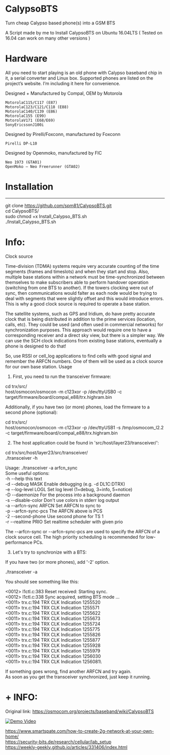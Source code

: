 # CalypsoBTS
Turn cheap Calypso based phone(s) into a GSM BTS

A Script made by me to Install CalypsoBTS on Ubuntu 16.04LTS ( Tested on 16.04 can work on many other versions )

# Hardware

All you need to start playing is an old phone with Calypso baseband chip in it, a serial converter and Linux box.
Supported phones are listed on the project’s website. I’m including it here for convenience.

Designed + Manufactured by Compal, OEM by Motorola

    MotorolaC115/C117 (E87)
    MotorolaC123/C121/C118 (E88) 
    MotorolaC140/C139 (E86)
    MotorolaC155 (E99) 
    MotorolaV171 (E68/E69)
    SonyEricssonJ100i

Designed by Pirelli/Foxconn, manufactured by Foxconn

    Pirelli DP-L10

Designed by Openmoko, manufactured by FIC

    Neo 1973 (GTA01)
    OpenMoko – Neo Freerunner (GTA02)

# Installation
---------------
git clone https://github.com/spm81/CalypsoBTS.git \
cd CalypsoBTS/\
sudo chmod +x Install_Calypso_BTS.sh\
./Install_Calypso_BTS.sh


# Info:
Clock source

Time-division (TDMA) systems require very accurate counting of the time segments (frames and timeslots) and when they start and stop. Also, multiple base stations within a network must be time-synchronized between themselves to make subscribers able to perform handover operation (switching from one BTS to another). If the towers clocking were out of sync, then communications would falter as each node would be trying to deal with segments that were slightly offset and this would introduce errors. This is why a good clock source is required to operate a base station.

The satellite systems, such as GPS and Iridium, do have pretty accurate clock that is being distributed in addition to the prime services (location, calls, etc). They could be used (and often used in commercial networks) for synchronization purposes. This approach would require one to have a corresponding receiver and a direct sky view, but there is a simpler way. We can use the SCH clock indications from existing base stations, eventually a phone is designed to do that!

So, use RSSI or cell_log applications to find cells with good signal and remember the ARFCN numbers. One of them will be used as a clock source for our own base station.
Usage

1. First, you need to run the transceiver firmware:

 cd trx/src/\
 host/osmocon/osmocon -m c123xor -p /dev/ttyUSB0 -c target/firmware/board/compal_e88/trx.highram.bin

Additionally, if you have two (or more) phones, load the firmware to a second phone (optional):

 cd trx/src/\
 host/osmocon/osmocon -m c123xor -p /dev/ttyUSB1 -s /tmp/osmocom_l2.2 -c target/firmware/board/compal_e88/trx.highram.bin

2. The host application could be found in 'src/host/layer23/transceiver/':

 cd trx/src/host/layer23/src/transceiver/\
 ./transceiver -h

Usage: ./transceiver -a arfcn_sync\
Some useful options:\
  -h   --help             this text\
  -d   --debug MASK       Enable debugging (e.g. -d DL1C:DTRX)\
  -e   --log-level LOGL   Set log level (1=debug, 3=info, 5=notice)\
  -D   --daemonize        For the process into a background daemon\
  -s   --disable-color    Don't use colors in stderr log output\
  -a   --arfcn-sync ARFCN Set ARFCN to sync to\
  -p   --arfcn-sync-pcs   The ARFCN above is PCS\
  -2   --second-phone     Use second phone for TS 1\
  -r   --realtime PRIO    Set realtime scheduler with given prio

The --arfcn-sync or --arfcn-sync-pcs are used to specify the ARFCN of a clock source cell. The high priority scheduling is recommended for low-performance PCs.

3. Let's try to synchronize with a BTS:

If you have two (or more phones), add '-2' option.

 ./transceiver -a <ARFCN>

You should see something like this:

<0012> l1ctl.c:383 Reset received: Starting sync.\
<0012> l1ctl.c:338 Sync acquired, setting BTS mode ...\
<0011> trx.c:194 TRX CLK Indication 1255520\
<0011> trx.c:194 TRX CLK Indication 1255571\
<0011> trx.c:194 TRX CLK Indication 1255622\
<0011> trx.c:194 TRX CLK Indication 1255673\
<0011> trx.c:194 TRX CLK Indication 1255724\
<0011> trx.c:194 TRX CLK Indication 1255775\
<0011> trx.c:194 TRX CLK Indication 1255826\
<0011> trx.c:194 TRX CLK Indication 1255877\
<0011> trx.c:194 TRX CLK Indication 1255928\
<0011> trx.c:194 TRX CLK Indication 1255979\
<0011> trx.c:194 TRX CLK Indication 1256030\
<0011> trx.c:194 TRX CLK Indication 1256081\

If something goes wrong, find another ARFCN and try again.\
As soon as you get the transceiver synchronized, just keep it running.


# + INFO:

Original link: https://osmocom.org/projects/baseband/wiki/CalypsoBTS

[![Demo Video](https://j.gifs.com/BN9jxN.gif)](https://www.youtube.com/embed/ihbRtTzc0NI)


https://www.smartspate.com/how-to-create-2g-network-at-your-own-home/ \
https://security-bits.de/research/cellular/lab_setup \
https://weekly-geekly.github.io/articles/331406/index.html

